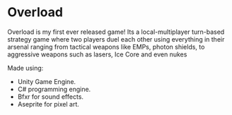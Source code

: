 # Overload
Overload is my first ever released game! Its a local-multiplayer turn-based strategy game where two players duel each other using everything in their arsenal ranging from tactical weapons like EMPs, photon shields, to aggressive weapons such as lasers, Ice Core and even nukes
 
 Made using:
  - Unity Game Engine.
  - C# programming engine.
  - Bfxr for sound effects.
  - Aseprite for pixel art.
